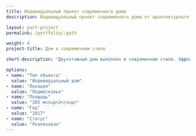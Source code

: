```yaml
---
title: Индивидуальный проект современного дома
description: Индивидуальный проект современного дома от архитектурного бюро А510. Индивидуальное проектирование на заказ.

layout: port-project
permalink: /portfolio/:path

weight: 4
project-title: Дом в современном стиле

short-description: "Двухэтажный дом выполнен в современном стиле. Эффектный внешний вид и прекрасная внутренняя планировка совмещены с простотой конструкций и экономичностью строительства."

options:
- name: "Тип объекта"
  value: "Индивидуальный дом"
- name: "Локация"
  value: "Подмосковье"
- name: "Площадь"
  value: "205 м<sup>2</sup>"
- name: "Год"
  value: "2017"
- name: "Статус"
  value: "Реализован"
---
```

